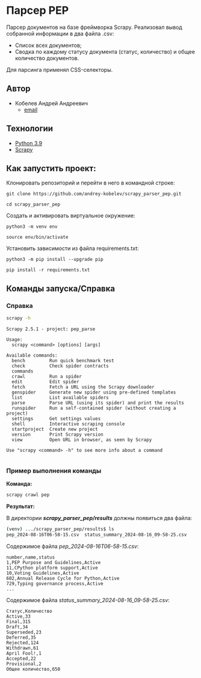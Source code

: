# Парсер PEP 

Парсер документов на базе фреймворка Scrapy. Реализовал вывод собранной информации в два файла .csv:
- Список всех документов;
- Сводка по каждому статусу документа (статус, количество) и общее количество документов.

Для парсинга применял CSS-селекторы.

## Автор 
- Кобелев Андрей Андреевич  
    - [email](mailto:andrey.pydev@gmail.com)
  
## Технологии  
- [Python 3.9](https://www.python.org/downloads/release/python-390/)
- [Scrapy](https://docs.scrapy.org/en/latest/)

## Как запустить проект: 
  
Клонировать репозиторий и перейти в него в командной строке:  
  
```  
git clone https://github.com/andrey-kobelev/scrapy_parser_pep.git
```  
  
```  
cd scrapy_parser_pep
```  
  
Cоздать и активировать виртуальное окружение:  
  
```  
python3 -m venv env  
```  
  
```  
source env/bin/activate  
```  
  
Установить зависимости из файла requirements.txt:  
  
```  
python3 -m pip install --upgrade pip  
```  
  
```  
pip install -r requirements.txt  
```

## Команды запуска/Справка

### Справка

```bash
scrapy -h
```

```
Scrapy 2.5.1 - project: pep_parse

Usage:
  scrapy <command> [options] [args]

Available commands:
  bench         Run quick benchmark test
  check         Check spider contracts
  commands      
  crawl         Run a spider
  edit          Edit spider
  fetch         Fetch a URL using the Scrapy downloader
  genspider     Generate new spider using pre-defined templates
  list          List available spiders
  parse         Parse URL (using its spider) and print the results
  runspider     Run a self-contained spider (without creating a project)
  settings      Get settings values
  shell         Interactive scraping console
  startproject  Create new project
  version       Print Scrapy version
  view          Open URL in browser, as seen by Scrapy

Use "scrapy <command> -h" to see more info about a command


```

### Пример выполнения команды

**Команда:**

```bash
scrapy crawl pep
```

**Результат:**

В директории ***scrapy_parser_pep/results*** должны появиться два файла:

```bash
(venv) .../scrapy_parser_pep/results$ ls
pep_2024-08-16T06-58-15.csv  status_summary_2024-08-16_09-58-25.csv

```

Содержимое файла *pep_2024-08-16T06-58-15.csv*:

```
number,name,status  
1,PEP Purpose and Guidelines,Active  
11,CPython platform support,Active  
10,Voting Guidelines,Active  
602,Annual Release Cycle for Python,Active  
729,Typing governance process,Active
...
```

Содержимое файла *status_summary_2024-08-16_09-58-25.csv*:

```
Статус,Количество  
Active,33  
Final,315  
Draft,34  
Superseded,23  
Deferred,35  
Rejected,124  
Withdrawn,61  
April Fool!,1  
Accepted,22  
Provisional,2  
Общее количество,650
```

